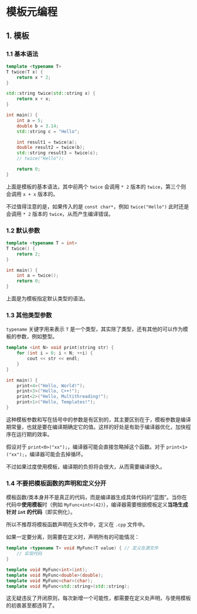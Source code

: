 # 模板元编程

## 1. 模板

### 1.1 基本语法

```cpp
template <typename T>
T twice(T x) {
    return x * 2;
}

std::string twice(std::string x) {
    return x + x;
}

int main() {
    int a = 5;
    double b = 3.14;
    std::string c = "Hello";

    int result1 = twice(a);
    double result2 = twice(b);
    std::string result3 = twice(c); 
    // twice("Hello");

    return 0;
}
```

上面是模板的基本语法，其中前两个 `twice` 会调用 `* 2` 版本的 `twice`，第三个则会调用 `x + x` 版本的。

不过值得注意的是，如果传入的是 `const char*`，例如 `twice("Hello")` 此时还是会调用 `* 2` 版本的 `twice`，从而产生编译错误。

### 1.2 默认参数

```cpp
template <typename T = int> 
T twice() {
    return 2;
}

int main() {
    int a = twice();
    return 0;
}
```

上面是为模板指定默认类型的语法。

### 1.3 其他类型参数

`typename` 关键字用来表示 `T` 是一个类型，其实除了类型，还有其他的可以作为模板的参数，例如整型。

```cpp
template <int N> void print(string str) {
    for (int i = 0; i < N; ++i) {
        cout << str << endl;
    }
}

int main() {
    print<4>("Hello, World!");
    print<3>("Hello, C++!");
    print<2>("Hello, Multithreading!");
    print<1>("Hello, Templates!");
}
```

这种模板参数和写在括号中的参数是有区别的，其主要区别在于，模板参数是编译期常量，也就是要在编译期确定它的值。这样的好处是有助于编译器优化，加快程序在运行期的效率。

假设对于 `print<0>("xx");`，编译器可能会直接忽略掉这个函数。对于 `print<1>("xx");`，编译器可能会去掉循环。

不过如果过度使用模板，编译期的负担将会很大，从而需要编译很久。

### 1.4 不要把模板函数的声明和定义分开

模板函数/类本身并不是真正的代码，而是编译器生成具体代码的“蓝图”。当你在代码中**使用模板**时（例如 `MyFunc<int>(42)`），编译器需要根据模板定义**当场生成针对 `int` 的代码**​（即实例化）。

所以不推荐将模板函数声明在头文件中，定义在 `.cpp` 文件中。

如果一定要分离，则需要在定义时，声明所有的可能情况：

```cpp
template <typename T> void MyFunc(T value) { // 定义在源文件
    // 实现代码
}

template void MyFunc<int>(int);
template void MyFunc<double>(double);
template void MyFunc<char>(char);
template void MyFunc<std::string>(std::string);
```

这无疑违反了开闭原则，每次新增一个可能性，都需要在定义处声明，与使用模板的初衷甚至都违背了。